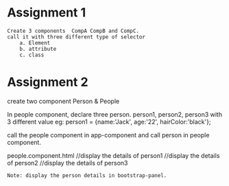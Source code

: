 # Assignment 1
    Create 3 components  CompA CompB and CompC.  
    call it with three different type of selector
        a. Element
        b. attribute
        c. class

# Assignment 2
   create two component Person & People

   In people component, declare three person.
   person1, person2, person3 with 3 different value
   eg: 
   person1 = {name:'Jack', age:'22', hairColor:'black'};

   call the people component in app-component
   and call person in people component.

   people.component.html
    <app-person></app-person> //display the details of person1
    <app-person></app-person> //display the details of person2
    <app-person></app-person> //display the details of person3

    Note: display the person details in bootstrap-panel.
